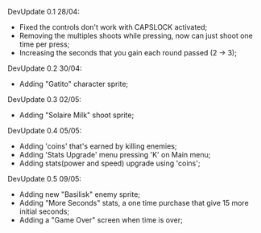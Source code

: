 DevUpdate 0.1 28/04:
- Fixed the controls don't work with CAPSLOCK activated;
- Removing the multiples shoots while pressing, now can just shoot one time per press;
- Increasing the seconds that you gain each round passed (2 -> 3);

DevUpdate 0.2 30/04:
- Adding "Gatito" character sprite;

DevUpdate 0.3 02/05:
- Adding "Solaire Milk" shoot sprite; 

DevUpdate 0.4 05/05:
- Adding 'coins' that's earned by killing enemies;
- Adding 'Stats Upgrade' menu pressing 'K' on Main menu;
- Adding stats(power and speed) upgrade using 'coins';

DevUpdate 0.5 09/05:
- Adding new "Basilisk" enemy sprite;
- Adding "More Seconds" stats, a one time purchase that give 15 more initial seconds;
- Adding a "Game Over" screen when time is over;
